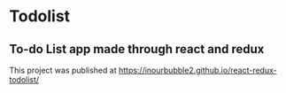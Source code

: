 # Todolist
## To-do List app made through react and redux
This project was published at https://inourbubble2.github.io/react-redux-todolist/
